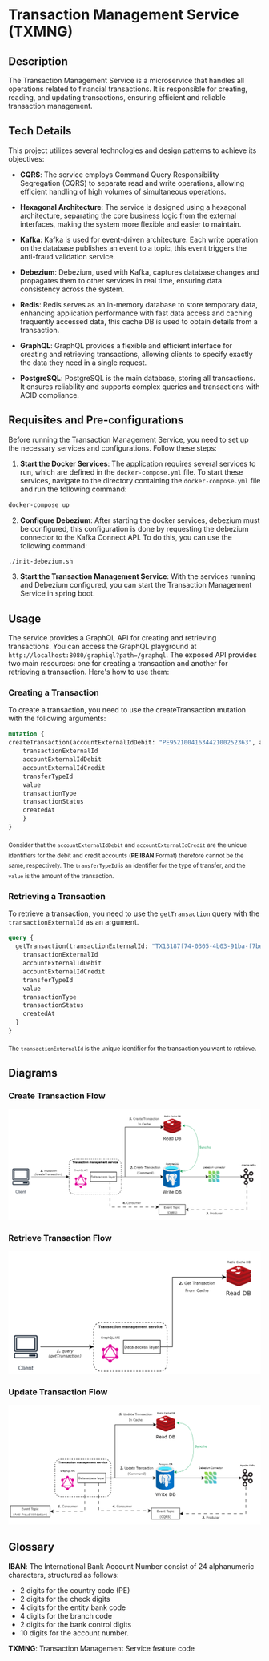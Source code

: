 # Transaction Management Service (TXMNG)

## Description

The Transaction Management Service is a microservice that handles all operations related to financial transactions. It is responsible for creating, reading, and updating transactions, ensuring efficient and reliable transaction management.

## Tech Details

This project utilizes several technologies and design patterns to achieve its objectives:

- **CQRS**: The service employs Command Query Responsibility Segregation (CQRS) to separate read and write operations, allowing efficient handling of high volumes of simultaneous operations.

- **Hexagonal Architecture**: The service is designed using a hexagonal architecture, separating the core business logic from the external interfaces, making the system more flexible and easier to maintain.

- **Kafka**: Kafka is used for event-driven architecture. Each write operation on the database publishes an event to a topic, this event triggers the anti-fraud validation service.

- **Debezium**: Debezium, used with Kafka, captures database changes and propagates them to other services in real time, ensuring data consistency across the system.

- **Redis**: Redis serves as an in-memory database to store temporary data, enhancing application performance with fast data access and caching frequently accessed data, this cache DB is used to obtain details from a transaction.

- **GraphQL**: GraphQL provides a flexible and efficient interface for creating and retrieving transactions, allowing clients to specify exactly the data they need in a single request.

- **PostgreSQL**: PostgreSQL is the main database, storing all transactions. It ensures reliability and supports complex queries and transactions with ACID compliance.


## Requisites and Pre-configurations

Before running the Transaction Management Service, you need to set up the necessary services and configurations. Follow these steps:

1. **Start the Docker Services**: The application requires several services to run, which are defined in the `docker-compose.yml` file. To start these services, navigate to the directory containing the `docker-compose.yml` file and run the following command:
```bash
docker-compose up 
```
2. **Configure Debezium**: After starting the docker services, debezium must be configured, this configuration is done by requesting the debezium connector to the Kafka Connect API. To do this, you can use the following command:
```bash
./init-debezium.sh
```
3. **Start the Transaction Management Service**: With the services running and Debezium configured, you can start the Transaction Management Service in spring boot.
## Usage
The service provides a GraphQL API for creating and retrieving transactions. You can access the GraphQL playground at `http://localhost:8080/graphiql?path=/graphql`. The exposed API provides two main resources: one for creating a transaction and another for retrieving a transaction. Here's how to use them:
### Creating a Transaction
To create a transaction, you need to use the createTransaction mutation with the following arguments:

```graphql
mutation {
createTransaction(accountExternalIdDebit: "PE9521004163442100252363", accountExternalIdCredit: "PE9532004783456100178987", transferTypeId: 1, value: 120.0) {
    transactionExternalId
    accountExternalIdDebit
    accountExternalIdCredit
    transferTypeId
    value
    transactionType
    transactionStatus
    createdAt
    }
}
```
<sub>Consider that the `accountExternalIdDebit` and `accountExternalIdCredit` are the unique identifiers for the debit and credit accounts (**PE IBAN** Format) therefore cannot be the same, respectively. The `transferTypeId` is an identifier for the type of transfer, and the `value` is the amount of the transaction.</sub>

### Retrieving a Transaction

To retrieve a transaction, you need to use the `getTransaction` query with the `transactionExternalId` as an argument. 
```graphql
query {
  getTransaction(transactionExternalId: "TX13187f74-0305-4b03-91ba-f7be5a54e8") {
    transactionExternalId
    accountExternalIdDebit
    accountExternalIdCredit
    transferTypeId
    value
    transactionType
    transactionStatus
    createdAt
  }
}
```
<sub>The `transactionExternalId` is the unique identifier for the transaction you want to retrieve.</sub>

## Diagrams
### Create Transaction Flow
![create_transaction_flow](diagrams/create_transaction_path_diagram.png)

### Retrieve Transaction Flow
![retrieve_transaction_flow](diagrams/retrieve_transaction_path_diagram.png)

### Update Transaction Flow
![update_transaction_flow](diagrams/update_transaction_path_diagram.png)
## Glossary

**IBAN**: The International Bank Account Number consist of 24 alphanumeric characters, structured as follows:
- 2 digits for the country code (PE)
- 2 digits for the check digits
- 4 digits for the entity bank code
- 4 digits for the branch code
- 2 digits for the bank control digits
- 10 digits for the account number.

**TXMNG**: Transaction Management Service feature code